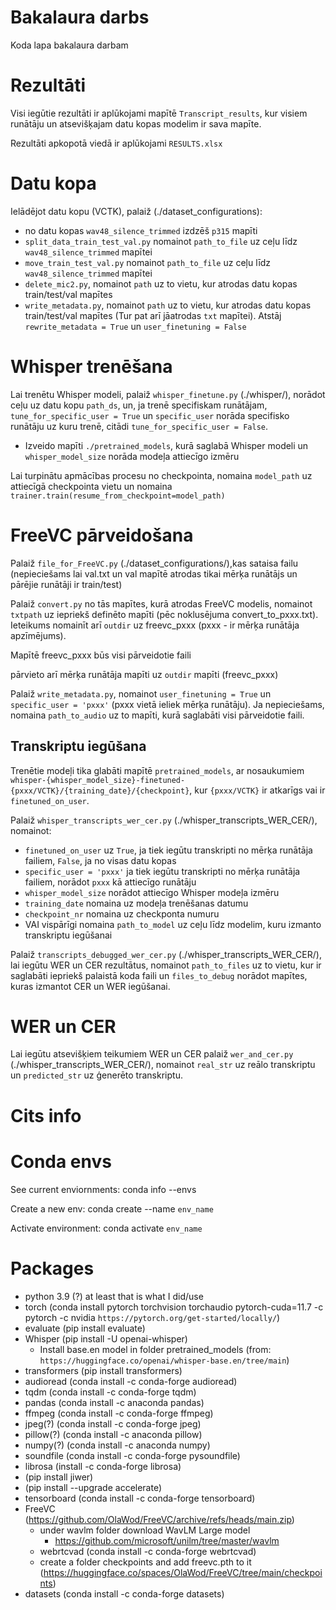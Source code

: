 # Bakalaura darbs

Koda lapa bakalaura darbam

# Rezultāti
Visi iegūtie rezultāti ir aplūkojami mapītē `Transcript_results`, kur visiem runātāju un atsevišķajam datu kopas modelim ir sava mapīte.

Rezultāti apkopotā viedā ir aplūkojami `RESULTS.xlsx`

# Datu kopa

Ielādējot datu kopu (VCTK), palaiž (./dataset_configurations):
- no datu kopas `wav48_silence_trimmed` izdzēš `p315` mapīti
- `split_data_train_test_val.py` nomainot `path_to_file` uz ceļu līdz `wav48_silence_trimmed` mapītei
- `move_train_test_val.py` nomainot  `path_to_file` uz ceļu līdz `wav48_silence_trimmed` mapītei
-  `delete_mic2.py`, nomainot `path` uz to vietu, kur atrodas datu kopas train/test/val mapītes
- `write_metadata.py`, nomainot `path` uz to vietu, kur atrodas datu kopas train/test/val mapītes (Tur pat arī jāatrodas `txt` mapītei). Atstāj `rewrite_metadata = True` un `user_finetuning = False` 

# Whisper trenēšana

Lai trenētu Whisper modeli, palaiž `whisper_finetune.py` (./whisper/), norādot ceļu uz datu kopu `path_ds`, un, ja trenē specifiskam runātājam, `tune_for_specific_user = True` un `specific_user` norāda specifisko runātāju uz kuru trenē, citādi `tune_for_specific_user = False`.  
- Izveido mapīti `./pretrained_models`, kurā saglabā Whisper modeli un  `whisper_model_size` norāda modeļa attiecīgo izmēru

Lai turpinātu apmācības procesu no checkpointa, nomaina `model_path` uz attiecīgā checkpointa vietu un nomaina `trainer.train(resume_from_checkpoint=model_path)`

# FreeVC pārveidošana
Palaiž `file_for_FreeVC.py` (./dataset_configurations/),kas sataisa failu (nepieciešams lai val.txt un val mapītē atrodas tikai mērķa runātājs un pārējie runātāji ir train/test)

Palaiž `convert.py` no tās mapītes, kurā atrodas FreeVC modelis, nomainot `txtpath` uz iepriekš definēto mapīti (pēc noklusējuma convert_to_pxxx.txt). Ieteikums nomainīt arī `outdir` uz freevc_pxxx (pxxx - ir mērķa runātāja apzīmējums).

Mapītē freevc_pxxx būs visi pārveidotie faili 

pārvieto arī mērķa runātāja mapīti uz `outdir` mapīti (freevc_pxxx)

Palaiž `write_metadata.py`, nomainot `user_finetuning = True` un `specific_user = 'pxxx'` (pxxx vietā ieliek mērķa runātāju). Ja nepieciešams, nomaina `path_to_audio` uz to mapīti, kurā saglabāti visi pārveidotie faili. 

## Transkriptu iegūšana

Trenētie modeļi tika glabāti mapītē `pretrained_models`, ar nosaukumiem `whisper-{whisper_model_size}-finetuned-{pxxx/VCTK}/{training_date}/{checkpoint}`, kur `{pxxx/VCTK}` ir atkarīgs vai ir `finetuned_on_user`.

Palaiž `whisper_transcripts_wer_cer.py` (./whisper_transcripts_WER_CER/), nomainot:
  - `finetuned_on_user` uz `True`, ja tiek iegūtu transkripti no mērķa runātāja failiem, `False`, ja no visas datu kopas
  - `specific_user = 'pxxx'` ja tiek iegūtu transkripti no mērķa runātāja failiem, norādot `pxxx` kā attiecīgo runātāju
  - `whisper_model_size` norādot attiecīgo Whisper modeļa izmēru
  - `training_date` nomaina uz modeļa trenēšanas datumu
  - `checkpoint_nr` nomaina uz checkponta numuru 
  - VAI vispārīgi nomaina `path_to_model` uz ceļu līdz modelim, kuru izmanto transkriptu iegūšanai


Palaiž `transcripts_debugged_wer_cer.py` (./whisper_transcripts_WER_CER/), lai iegūtu WER un CER rezultātus, nomainot `path_to_files` uz to vietu, kur ir saglabāti iepriekš palaistā koda faili un `files_to_debug` norādot mapītes, kuras izmantot CER un WER iegūšanai.

# WER un CER

Lai iegūtu atsevišķiem teikumiem WER un CER palaiž `wer_and_cer.py` (./whisper_transcripts_WER_CER/), nomainot `real_str` uz reālo transkriptu un `predicted_str` uz ģenerēto transkriptu.  


# Cits info

# Conda envs

See current enviornments: conda info --envs

Create a new env: conda create --name `env_name`

Activate environment: conda activate `env_name`

# Packages

- python 3.9 (?) at least that is what I did/use
- torch (conda install pytorch torchvision torchaudio pytorch-cuda=11.7 -c pytorch -c nvidia `https://pytorch.org/get-started/locally/`)
- evaluate (pip install evaluate)
- Whisper (pip install -U openai-whisper)
  - Install base.en model in folder pretrained_models (from: `https://huggingface.co/openai/whisper-base.en/tree/main`)
- transformers (pip install transformers)
- audioread (conda install -c conda-forge audioread)
- tqdm (conda install -c conda-forge tqdm)
- pandas (conda install -c anaconda pandas)
- ffmpeg (conda install -c conda-forge ffmpeg) 
- jpeg(?) (conda install -c conda-forge jpeg)
- pillow(?) (conda install -c anaconda pillow)
- numpy(?) (conda install -c anaconda numpy)
- soundfile (conda install -c conda-forge pysoundfile)
- librosa (install -c conda-forge librosa)
-  (pip install jiwer)
-  (pip install --upgrade accelerate)
- tensorboard (conda install -c conda-forge tensorboard)
- FreeVC (https://github.com/OlaWod/FreeVC/archive/refs/heads/main.zip)
  - under wavlm folder download WavLM Large model
    - https://github.com/microsoft/unilm/tree/master/wavlm
  - webrtcvad (conda install -c conda-forge webrtcvad)
  - create a folder checkpoints and add freevc.pth to it (https://huggingface.co/spaces/OlaWod/FreeVC/tree/main/checkpoints)
- datasets (conda install -c conda-forge datasets)

[//]: # (- DEMUCS DENOISER)

[//]: # (  - pip install sphfile)

[//]: # (  - pip install pystoi)

[//]: # (  - pip install pesq)






